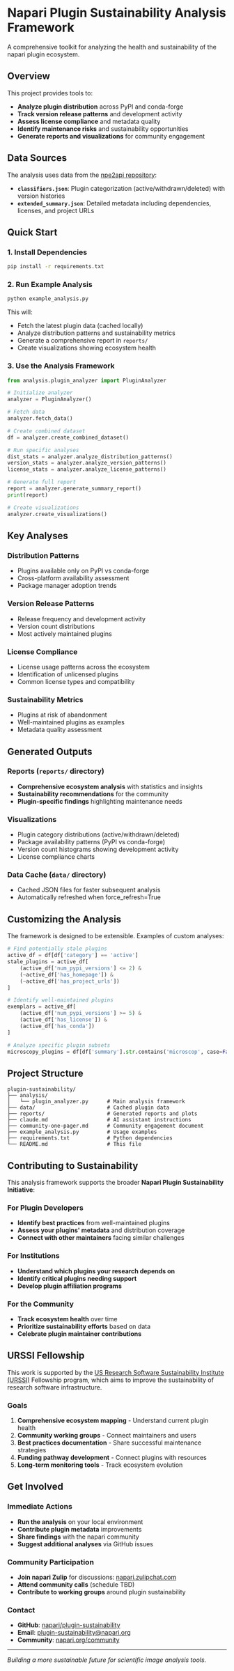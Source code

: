 # Napari Plugin Sustainability Analysis Framework

A comprehensive toolkit for analyzing the health and sustainability of the napari plugin ecosystem.

## Overview

This project provides tools to:

- **Analyze plugin distribution** across PyPI and conda-forge
- **Track version release patterns** and development activity  
- **Assess license compliance** and metadata quality
- **Identify maintenance risks** and sustainability opportunities
- **Generate reports and visualizations** for community engagement

## Data Sources

The analysis uses data from the [npe2api repository](https://github.com/napari/npe2api):

- **`classifiers.json`**: Plugin categorization (active/withdrawn/deleted) with version histories
- **`extended_summary.json`**: Detailed metadata including dependencies, licenses, and project URLs

## Quick Start

### 1. Install Dependencies

```bash
pip install -r requirements.txt
```

### 2. Run Example Analysis

```bash
python example_analysis.py
```

This will:
- Fetch the latest plugin data (cached locally)
- Analyze distribution patterns and sustainability metrics
- Generate a comprehensive report in `reports/`
- Create visualizations showing ecosystem health

### 3. Use the Analysis Framework

```python
from analysis.plugin_analyzer import PluginAnalyzer

# Initialize analyzer
analyzer = PluginAnalyzer()

# Fetch data
analyzer.fetch_data()

# Create combined dataset
df = analyzer.create_combined_dataset()

# Run specific analyses
dist_stats = analyzer.analyze_distribution_patterns()
version_stats = analyzer.analyze_version_patterns()
license_stats = analyzer.analyze_license_patterns()

# Generate full report
report = analyzer.generate_summary_report()
print(report)

# Create visualizations
analyzer.create_visualizations()
```

## Key Analyses

### Distribution Patterns
- Plugins available only on PyPI vs conda-forge
- Cross-platform availability assessment
- Package manager adoption trends

### Version Release Patterns  
- Release frequency and development activity
- Version count distributions
- Most actively maintained plugins

### License Compliance
- License usage patterns across the ecosystem
- Identification of unlicensed plugins
- Common license types and compatibility

### Sustainability Metrics
- Plugins at risk of abandonment
- Well-maintained plugins as examples
- Metadata quality assessment

## Generated Outputs

### Reports (`reports/` directory)
- **Comprehensive ecosystem analysis** with statistics and insights
- **Sustainability recommendations** for the community
- **Plugin-specific findings** highlighting maintenance needs

### Visualizations
- Plugin category distributions (active/withdrawn/deleted)
- Package availability patterns (PyPI vs conda-forge)
- Version count histograms showing development activity
- License compliance charts

### Data Cache (`data/` directory)
- Cached JSON files for faster subsequent analysis
- Automatically refreshed when force_refresh=True

## Customizing the Analysis

The framework is designed to be extensible. Examples of custom analyses:

```python
# Find potentially stale plugins
active_df = df[df['category'] == 'active']
stale_plugins = active_df[
    (active_df['num_pypi_versions'] <= 2) &
    (~active_df['has_homepage']) &
    (~active_df['has_project_urls'])
]

# Identify well-maintained plugins
exemplars = active_df[
    (active_df['num_pypi_versions'] >= 5) &
    (active_df['has_license']) &
    (active_df['has_conda'])
]

# Analyze specific plugin subsets
microscopy_plugins = df[df['summary'].str.contains('microscop', case=False, na=False)]
```

## Project Structure

```
plugin-sustainability/
├── analysis/
│   └── plugin_analyzer.py      # Main analysis framework
├── data/                       # Cached plugin data
├── reports/                    # Generated reports and plots
├── claude.md                   # AI assistant instructions
├── community-one-pager.md      # Community engagement document
├── example_analysis.py         # Usage examples
├── requirements.txt            # Python dependencies
└── README.md                   # This file
```

## Contributing to Sustainability

This analysis framework supports the broader **Napari Plugin Sustainability Initiative**:

### For Plugin Developers
- **Identify best practices** from well-maintained plugins
- **Assess your plugins' metadata** and distribution coverage
- **Connect with other maintainers** facing similar challenges

### For Institutions
- **Understand which plugins your research depends on**
- **Identify critical plugins needing support**
- **Develop plugin affiliation programs**

### For the Community
- **Track ecosystem health** over time
- **Prioritize sustainability efforts** based on data
- **Celebrate plugin maintainer contributions**

## URSSI Fellowship

This work is supported by the [US Research Software Sustainability Institute (URSSI)](https://urssi.us/) Fellowship program, which aims to improve the sustainability of research software infrastructure.

### Goals
1. **Comprehensive ecosystem mapping** - Understand current plugin health
2. **Community working groups** - Connect maintainers and users  
3. **Best practices documentation** - Share successful maintenance strategies
4. **Funding pathway development** - Connect plugins with resources
5. **Long-term monitoring tools** - Track ecosystem evolution

## Get Involved

### Immediate Actions
- **Run the analysis** on your local environment
- **Contribute plugin metadata** improvements
- **Share findings** with the napari community
- **Suggest additional analyses** via GitHub issues

### Community Participation
- **Join napari Zulip** for discussions: [napari.zulipchat.com](https://napari.zulipchat.com)
- **Attend community calls** (schedule TBD)
- **Contribute to working groups** around plugin sustainability

### Contact
- **GitHub**: [napari/plugin-sustainability](https://github.com/napari/plugin-sustainability)
- **Email**: plugin-sustainability@napari.org
- **Community**: [napari.org/community](https://napari.org/community/)

---

*Building a more sustainable future for scientific image analysis tools.*
